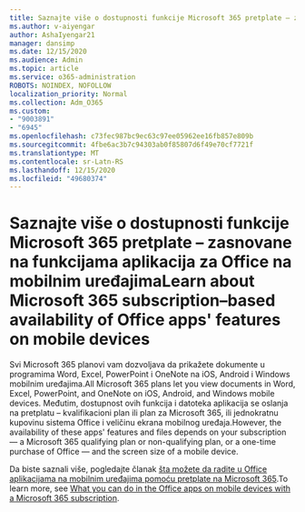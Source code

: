 ```yaml
---
title: Saznajte više o dostupnosti funkcije Microsoft 365 pretplate – zasnovane na funkcijama aplikacija za Office na mobilnim uređajima
ms.author: v-aiyengar
author: AshaIyengar21
manager: dansimp
ms.date: 12/15/2020
ms.audience: Admin
ms.topic: article
ms.service: o365-administration
ROBOTS: NOINDEX, NOFOLLOW
localization_priority: Normal
ms.collection: Adm_O365
ms.custom:
- "9003891"
- "6945"
ms.openlocfilehash: c73fec987bc9ec63c97ee05962ee16fb857e809b
ms.sourcegitcommit: 4fbe6ac3b7c94303ab0f85807d6f49e70cf7721f
ms.translationtype: MT
ms.contentlocale: sr-Latn-RS
ms.lasthandoff: 12/15/2020
ms.locfileid: "49680374"
---
```

# <a name="learn-about-microsoft-365-subscriptionbased-availability-of-office-apps-features-on-mobile-devices"></a><span data-ttu-id="464df-102">Saznajte više o dostupnosti funkcije Microsoft 365 pretplate – zasnovane na funkcijama aplikacija za Office na mobilnim uređajima</span><span class="sxs-lookup"><span data-stu-id="464df-102">Learn about Microsoft 365 subscription–based availability of Office apps' features on mobile devices</span></span>

<span data-ttu-id="464df-103">Svi Microsoft 365 planovi vam dozvoljava da prikažete dokumente u programima Word, Excel, PowerPoint i OneNote na iOS, Android i Windows mobilnim uređajima.</span><span class="sxs-lookup"><span data-stu-id="464df-103">All Microsoft 365 plans let you view documents in Word, Excel, PowerPoint, and OneNote on iOS, Android, and Windows mobile devices.</span></span> <span data-ttu-id="464df-104">Međutim, dostupnost ovih funkcija i datoteka aplikacija se oslanja na pretplatu – kvalifikacioni plan ili plan za Microsoft 365, ili jednokratnu kupovinu sistema Office i veličinu ekrana mobilnog uređaja.</span><span class="sxs-lookup"><span data-stu-id="464df-104">However, the availability of these apps' features and files depends on your subscription — a Microsoft 365 qualifying plan or non-qualifying plan, or a one-time purchase of Office — and the screen size of a mobile device.</span></span>

<span data-ttu-id="464df-105">Da biste saznali više, pogledajte članak [šta možete da radite u Office aplikacijama na mobilnim uređajima pomoću pretplate na Microsoft 365](https://go.microsoft.com/fwlink/?linkid=2135575).</span><span class="sxs-lookup"><span data-stu-id="464df-105">To learn more, see [What you can do in the Office apps on mobile devices with a Microsoft 365 subscription](https://go.microsoft.com/fwlink/?linkid=2135575).</span></span> 